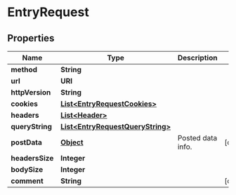 

# EntryRequest


## Properties

Name | Type | Description | Notes
------------ | ------------- | ------------- | -------------
**method** | **String** |  | 
**url** | **URI** |  | 
**httpVersion** | **String** |  | 
**cookies** | [**List&lt;EntryRequestCookies&gt;**](EntryRequestCookies.md) |  | 
**headers** | [**List&lt;Header&gt;**](Header.md) |  | 
**queryString** | [**List&lt;EntryRequestQueryString&gt;**](EntryRequestQueryString.md) |  | 
**postData** | [**Object**](Object.md) | Posted data info. |  [optional]
**headersSize** | **Integer** |  | 
**bodySize** | **Integer** |  | 
**comment** | **String** |  |  [optional]



